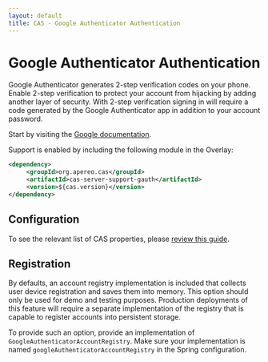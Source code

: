 ```yaml
---
layout: default
title: CAS - Google Authenticator Authentication
---
```


# Google Authenticator Authentication
Google Authenticator generates 2-step verification codes on your phone.
Enable 2-step verification to protect your account from hijacking by adding another layer of security. 
With 2-step verification signing in will require a code generated by the Google Authenticator app in addition to your account password.

Start by visiting the [Google documentation](https://accounts.google.com/SmsAuthConfig).

Support is enabled by including the following module in the Overlay:

```xml
<dependency>
     <groupId>org.apereo.cas</groupId>
     <artifactId>cas-server-support-gauth</artifactId>
     <version>${cas.version}</version>
</dependency>
```

## Configuration

To see the relevant list of CAS properties, please [review this guide](Configuration-Properties.html).

## Registration

By defaults, an account registry implementation is included that collects user device registration and saves them into memory. 
This option should only be used for demo and testing purposes. Production deployments of this feature will require a separate
implementation of the registry that is capable to register accounts into persistent storage. 

To provide such an option, provide an implementation of `GoogleAuthenticatorAccountRegistry`. Make sure your implementation
is named `googleAuthenticatorAccountRegistry` in the Spring configuration. 
